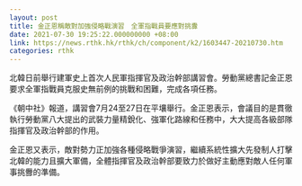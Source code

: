 ```yaml
---
layout: post
title: 金正恩稱敵對加強侵略戰演習　全軍指戰員要應對挑釁
date: 2021-07-30 19:25:22.000000000 +08:00
link: https://news.rthk.hk/rthk/ch/component/k2/1603447-20210730.htm
categories: rthk
---
```


北韓日前舉行建軍史上首次人民軍指揮官及政治幹部講習會。勞動黨總書記金正恩要求全軍指戰員克服史無前例的挑戰和困難，完成各項任務。

《朝中社》報道，講習會7月24至27日在平壤舉行。金正恩表示，會議目的是貫徹執行勞動黨八大提出的武裝力量精銳化、強軍化路線和任務中，大大提高各級部隊指揮官及政治幹部的作用。

金正恩又表示，敵對勢力正加強各種侵略戰爭演習，繼續系統性擴大先發制人打擊北韓的能力且擴大軍備，全體指揮官及政治幹部要致力於做好主動應對敵人任何軍事挑釁的準備。
